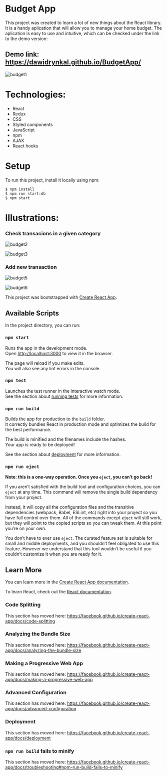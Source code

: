 # Budget App
This project was created to learn a lot of new things about the React library. It is a handy aplication that will allow you to manage your home budget. 
The aplication is easy to use and intuitive, which can be checked under the link to the demo version:
## Demo link: https://dawidrynkal.github.io/BudgetApp/

![budget1](https://user-images.githubusercontent.com/50556211/91734372-28859700-ebab-11ea-9486-7eb8726eb298.png)

# Technologies: 
- React
- Redux
- CSS
- Styled components
- JavaScript
- npm
- AJAX
- React hooks

# Setup 
To run this project, install it locally using npm: 
```
$ npm install 
$ npm run start:db
$ npm start
```

# Illustrations: 

### Check transacions in a given category

![budget2](https://user-images.githubusercontent.com/50556211/91735791-1a387a80-ebad-11ea-8256-e38762f79b82.png)

![budget3](https://user-images.githubusercontent.com/50556211/91735854-30ded180-ebad-11ea-8f78-e77e5d97b728.png)

### Add new transaction 

![budget5](https://user-images.githubusercontent.com/50556211/91736091-78655d80-ebad-11ea-9745-59fc67d82323.png)

![budget6](https://user-images.githubusercontent.com/50556211/91736098-7b604e00-ebad-11ea-96db-412b5ddfa770.png)

This project was bootstrapped with [Create React App](https://github.com/facebook/create-react-app).

## Available Scripts

In the project directory, you can run:

### `npm start`

Runs the app in the development mode.<br />
Open [http://localhost:3000](http://localhost:3000) to view it in the browser.

The page will reload if you make edits.<br />
You will also see any lint errors in the console.

### `npm test`

Launches the test runner in the interactive watch mode.<br />
See the section about [running tests](https://facebook.github.io/create-react-app/docs/running-tests) for more information.

### `npm run build`

Builds the app for production to the `build` folder.<br />
It correctly bundles React in production mode and optimizes the build for the best performance.

The build is minified and the filenames include the hashes.<br />
Your app is ready to be deployed!

See the section about [deployment](https://facebook.github.io/create-react-app/docs/deployment) for more information.

### `npm run eject`

**Note: this is a one-way operation. Once you `eject`, you can’t go back!**

If you aren’t satisfied with the build tool and configuration choices, you can `eject` at any time. This command will remove the single build dependency from your project.

Instead, it will copy all the configuration files and the transitive dependencies (webpack, Babel, ESLint, etc) right into your project so you have full control over them. All of the commands except `eject` will still work, but they will point to the copied scripts so you can tweak them. At this point you’re on your own.

You don’t have to ever use `eject`. The curated feature set is suitable for small and middle deployments, and you shouldn’t feel obligated to use this feature. However we understand that this tool wouldn’t be useful if you couldn’t customize it when you are ready for it.

## Learn More

You can learn more in the [Create React App documentation](https://facebook.github.io/create-react-app/docs/getting-started).

To learn React, check out the [React documentation](https://reactjs.org/).

### Code Splitting

This section has moved here: https://facebook.github.io/create-react-app/docs/code-splitting

### Analyzing the Bundle Size

This section has moved here: https://facebook.github.io/create-react-app/docs/analyzing-the-bundle-size

### Making a Progressive Web App

This section has moved here: https://facebook.github.io/create-react-app/docs/making-a-progressive-web-app

### Advanced Configuration

This section has moved here: https://facebook.github.io/create-react-app/docs/advanced-configuration

### Deployment

This section has moved here: https://facebook.github.io/create-react-app/docs/deployment

### `npm run build` fails to minify

This section has moved here: https://facebook.github.io/create-react-app/docs/troubleshooting#npm-run-build-fails-to-minify
